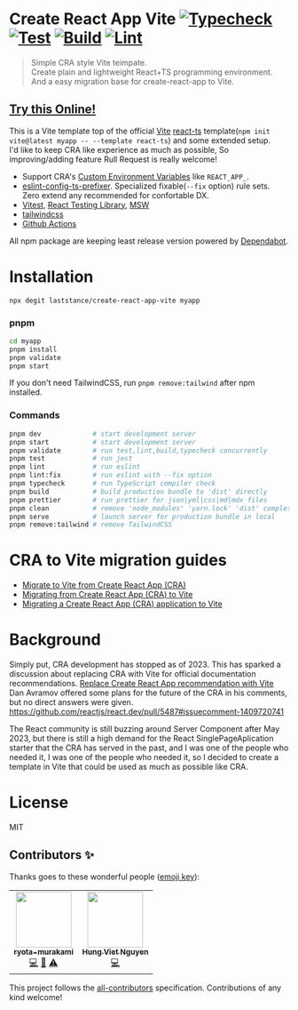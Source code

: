 # Create React App Vite [![Typecheck](https://github.com/laststance/create-react-app-vite/actions/workflows/typecheck.yml/badge.svg)](https://github.com/laststance/vite-react-ts-alter/actions/workflows/typecheck.yml) [![Test](https://github.com/laststance/create-react-app-vite/actions/workflows/test.yml/badge.svg)](https://github.com/laststance/create-react-app-vite/actions/workflows/test.yml) [![Build](https://github.com/laststance/create-react-app-vite/actions/workflows/build.yml/badge.svg)](https://github.com/laststance/create-react-app-vite/actions/workflows/build.yml) [![Lint](https://github.com/laststance/create-react-app-vite/actions/workflows/lint.yml/badge.svg)](https://github.com/laststance/create-react-app-vite/actions/workflows/lint.yml)

> Simple CRA style Vite teimpate.  
> Create plain and lightweight React+TS programming environment.  
> And a easy migration base for create-react-app to Vite.

## [Try this Online!](https://codesandbox.io/p/github/laststance/create-react-app-vite/main?file=%2FREADME.md&workspace=%257B%2522activeFileId%2522%253A%2522clfgsr6q10016g2hjg3xq06lt%2522%252C%2522openFiles%2522%253A%255B%2522%252FREADME.md%2522%255D%252C%2522sidebarPanel%2522%253A%2522EXPLORER%2522%252C%2522gitSidebarPanel%2522%253A%2522COMMIT%2522%252C%2522spaces%2522%253A%257B%2522clfgsra1u000x3b6mbdjl3ahb%2522%253A%257B%2522key%2522%253A%2522clfgsra1u000x3b6mbdjl3ahb%2522%252C%2522name%2522%253A%2522Default%2522%252C%2522devtools%2522%253A%255B%257B%2522key%2522%253A%2522clfgsra1u000y3b6meoz3zcev%2522%252C%2522type%2522%253A%2522PROJECT_SETUP%2522%252C%2522isMinimized%2522%253Afalse%257D%252C%257B%2522type%2522%253A%2522PREVIEW%2522%252C%2522taskId%2522%253A%2522dev%2522%252C%2522port%2522%253A5173%252C%2522key%2522%253A%2522clfgss4o700dz3b6mz869sru3%2522%252C%2522isMinimized%2522%253Afalse%257D%252C%257B%2522type%2522%253A%2522TASK_LOG%2522%252C%2522taskId%2522%253A%2522dev%2522%252C%2522key%2522%253A%2522clfgss3ug00ba3b6mpaataz0k%2522%252C%2522isMinimized%2522%253Afalse%257D%255D%257D%257D%252C%2522currentSpace%2522%253A%2522clfgsra1u000x3b6mbdjl3ahb%2522%252C%2522spacesOrder%2522%253A%255B%2522clfgsra1u000x3b6mbdjl3ahb%2522%255D%252C%2522hideCodeEditor%2522%253Afalse%257D)

This is a Vite template top of the official [Vite](https://vitejs.dev/) [react-ts](https://stackblitz.com/edit/vitejs-vite-is3dmk?file=index.html&terminal=dev) template(`npm init vite@latest myapp -- --template react-ts`) and some extended setup.  
I'd like to keep CRA like experience as much as possible, So improving/adding feature Rull Request is really welcome!

- Support CRA's [Custom Environment Variables](https://create-react-app.dev/docs/adding-custom-environment-variables/) like `REACT_APP_`.
- [eslint-config-ts-prefixer](https://github.com/laststance/eslint-config-ts-prefixer). Specialized fixable(`--fix` option) rule sets. Zero extend any recommended for confortable DX.
- [Vitest](https://vitest.dev/), [React Testing Library](https://testing-library.com/docs/react-testing-library/intro/), [MSW](https://mswjs.io/)
- [tailwindcss](https://tailwindcss.com/)
- [Github Actions](https://github.com/features/actions)

All npm package are keeping least release version powered by [Dependabot](https://github.com/dependabot).

# Installation

```
npx degit laststance/create-react-app-vite myapp
```

### pnpm

```sh
cd myapp
pnpm install
pnpm validate
pnpm start
```

If you don't need TailwindCSS, run `pnpm remove:tailwind` after npm installed.

### Commands

```sh
pnpm dev             # start development server
pnpm start           # start development server
pnpm validate        # run test,lint,build,typecheck concurrently
pnpm test            # run jest
pnpm lint            # run eslint
pnpm lint:fix        # run eslint with --fix option
pnpm typecheck       # run TypeScript compiler check
pnpm build           # build production bundle to 'dist' directly
pnpm prettier        # run prettier for json|yml|css|md|mdx files
pnpm clean           # remove 'node_modules' 'yarn.lock' 'dist' completely
pnpm serve           # launch server for production bundle in local
pnpm remove:tailwind # remove TailwindCSS
```

# CRA to Vite migration guides

- [Migrate to Vite from Create React App (CRA)](https://www.robinwieruch.de/vite-create-react-app/)
- [Migrating from Create React App (CRA) to Vite](https://cathalmacdonnacha.com/migrating-from-create-react-app-cra-to-vite)
- [Migrating a Create React App (CRA) application to Vite](https://www.darraghoriordan.com/2021/05/16/migrating-from-create-react-app-to-vite)

# Background

Simply put, CRA development has stopped as of 2023.
This has sparked a discussion about replacing CRA with Vite for official documentation recommendations.
[Replace Create React App recommendation with Vite](https://github.com/reactjs/react.dev/pull/5487)
Dan Avramov offered some plans for the future of the CRA in his comments, but no direct answers were given.
https://github.com/reactjs/react.dev/pull/5487#issuecomment-1409720741

The React community is still buzzing around Server Component after May 2023, but there is still a high demand for the React SinglePageAplication starter that the CRA has served in the past, and I was one of the people who needed it, I was one of the people who needed it, so I decided to create a template in Vite that could be used as much as possible like CRA.

# License

MIT

## Contributors ✨

Thanks goes to these wonderful people ([emoji key](https://allcontributors.org/docs/en/emoji-key)):

<!-- ALL-CONTRIBUTORS-LIST:START - Do not remove or modify this section -->
<!-- prettier-ignore-start -->
<!-- markdownlint-disable -->
<table>
  <tr>
    <td align="center"><a href="http://ryota-murakami.github.io/"><img src="https://avatars1.githubusercontent.com/u/5501268?s=400&u=7bf6b1580b95930980af2588ef0057f3e9ec1ff8&v=4?s=100" width="100px;" alt=""/><br /><sub><b>ryota-murakami</b></sub></a><br /><a href="https://github.com/laststance/create-react-app-vite/commits?author=ryota-murakami" title="Code">💻</a> <a href="https://github.com/laststance/create-react-app-vite/commits?author=ryota-murakami" title="Documentation">📖</a> <a href="https://github.com/laststance/create-react-app-vite/commits?author=ryota-murakami" title="Tests">⚠️</a></td>
    <td align="center"><a href="https://hung.dev"><img src="https://avatars.githubusercontent.com/u/8603085?v=4?s=100" width="100px;" alt=""/><br /><sub><b>Hung Viet Nguyen</b></sub></a><br /><a href="https://github.com/laststance/create-react-app-vite/commits?author=nvh95" title="Code">💻</a></td>
  </tr>
</table>

<!-- markdownlint-restore -->
<!-- prettier-ignore-end -->

<!-- ALL-CONTRIBUTORS-LIST:END -->

This project follows the [all-contributors](https://github.com/all-contributors/all-contributors) specification. Contributions of any kind welcome!
